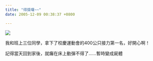 ```yaml
---
title: "得獎囉~~"
date: 2005-12-09 00:38:37 +0800

---
```


![](/images/slum-area/232_0.jpg)


我和班上三位同學，拿下了校慶運動會的400公只接力第一名，好開心啊！



記得當天回到家後，就癱在床上動彈不得了......暫時變成屍體


